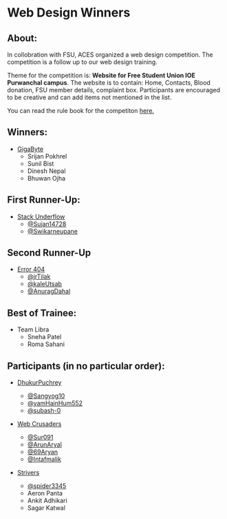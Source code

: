 # Web Design Winners
## About:
In collobration with FSU, ACES organized a web design competition. The competition is a follow up to our web design training. 

Theme for the competition is: **Website for Free Student Union IOE Purwanchal campus**. The website is to contain: Home, Contacts, Blood donation, FSU member details, complaint box. Participants are encouraged to be creative and can add items not mentioned in the list.

You can read the rule book for the competiton [here.](https://docs.google.com/document/d/1EoAsjAHLrFP-85deQaHOPcWLwX4iiat8cojE5Aet5PU/edit?usp=sharing)

## Winners:
- [GigaByte](https://github.com/crizanp/fsu)
    - Srijan Pokhrel
    - Sunil Bist
    - Dinesh Nepal
    - Bhuwan Ojha

## First Runner-Up:
- [Stack Underflow](https://github.com/Sujan14728/fsuclient)
    - [@Sujan14728](https://github.com/Sujan14728)
    - [@Swikarneupane](https://github.com/Swikarneupane)

## Second Runner-Up
- [Error 404](https://github.com/jrTilak/FSU)
    - [@jrTilak](https://github.com/jrTilak)
    - [@kaleUtsab](https://github.com/kaleUtsab)
    - [@AnuragDahal](https://github.com/kaleUtsab)

## Best of Trainee:
- Team Libra
    - Sneha Patel
    - Roma Sahani

## Participants (in no particular order):
- [DhukurPuchrey](https://github.com/Sangyog10/FSU-Website)
    - [@Sangyog10](https://github.com/Sangyog10)
    - [@yamHainHum552](https://github.com/yamHainHum552)
    - [@subash-0](https://github.com/yamHainHum552)

- [Web Crusaders](https://github.com/Sur091/FSUWebsite.git)
    - [@Sur091](https://github.com/Sur091)
    - [@ArunAryal](https://github.com/ArunAryal)
    - [@69Aryan](https://github.com/69Aryan)
    - [@Intafmalik](https://github.com/Intafmalik)

- [Strivers](https://github.com/spidey3345/fsu)
    - [@spider3345](https://github.com/spidey3345/fsu/blob/main/index.html)
    - Aeron Panta
    - Ankit Adhikari
    - Sagar Katwal